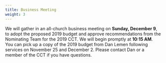 ```yaml
---
title: Business Meeting
weight: 3
---
```


We will gather in an all-church business meeting on **Sunday, December 9**, to adopt the proposed 2019 budget and approve recommendations from the Nominating Team for the 2019 CCT. We will begin promptly at **10:15 AM**. You can pick up a copy of the 2019 budget from Dan Lemen following services on November 25 and December 2. Please contact Dan or a member of the CCT if you have questions.